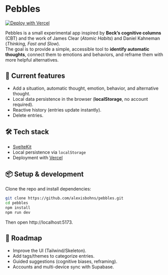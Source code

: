 # Pebbles

[![Deploy with Vercel](https://vercel.com/button)](https://vercel.com/new/clone?repository-url=https://github.com/alexisbohns/pebbles)

Pebbles is a small experimental app inspired by **Beck’s cognitive columns** (CBT) and the work of James Clear (*Atomic Habits*) and Daniel Kahneman (*Thinking, Fast and Slow*).  
The goal is to provide a simple, accessible tool to **identify automatic thoughts**, connect them to emotions and behaviors, and reframe them with more helpful alternatives.

## 🚀 Current features

- Add a situation, automatic thought, emotion, behavior, and alternative thought.
- Local data persistence in the browser (**localStorage**, no account required).
- Reactive history (entries update instantly).
- Delete entries.

## 🛠️ Tech stack

- [SvelteKit](https://kit.svelte.dev/)
- Local persistence via `localStorage`
- Deployment with [Vercel](https://vercel.com/)

## 📦 Setup & development

Clone the repo and install dependencies:

```bash
git clone https://github.com/alexisbohns/pebbles.git
cd pebbles
npm install
npm run dev
```

Then open http://localhost:5173.

## 🌱 Roadmap

- Improve the UI (Tailwind/Skeleton).
- Add tags/themes to categorize entries.
- Guided suggestions (cognitive biases, reframing).
- Accounts and multi-device sync with Supabase.